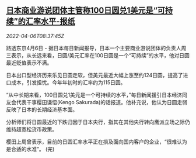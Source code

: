 <!--1649235663000-->
[日本商业游说团体主管称100日圆兑1美元是“可持续”的汇率水平-报纸](https://cn.reuters.com/article/japan-business-lobbyyen-fx-0406-idCNKCS2LY0QB)
------

<div><i>2022-04-06T08:37:45Z</i></div><p>路透东京4月6日 - 据日本每日新闻报导，日本一个主要商业游说团体的负责人周三表示，从长远来看，日圆/美元汇率在100日圆是一个“可持续”的水平，他对日圆最近贬值表示不满。</p><p>日本出口型经济历来乐见日圆走软，但美元最近大幅上涨至约124日圆，提高了进口成本，引发担忧。今年年初时的汇率约为115日圆。</p><p>“从中长期来看，100日圆兑1美元是一个可持续的水平，”每日新闻援引日本经济同友会代表干事樱田谦悟(Kengo Sakurada)的话报道。他补充说，他认为日圆走弱反映了日本的长期经济基本面。</p><p>分析师们将日圆最近的下跌归因于日本央行，指其在其他央行转向鹰派立场之际仍维持超宽松货币政策。</p><p>樱田上周曾表示，目前的日圆汇率水平正在损及面向国内客户的企业，“很难认为是合适的水准”。 (完)</p>
